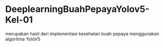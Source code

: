 # DeeplearningBuahPepayaYolov5-Kel-01
merupakan hasil dari implementasi kesehatan buah pepaya menggunakan algoritma YoloV5
